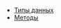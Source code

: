 * [Типы данных](/docs-test/_test/userbot/types)
* [Методы](/docs-test/_test/userbot/methods)




  
